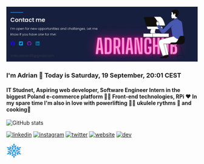 ![banner](https://github.com/adrianghub/adrianghub/blob/master/github/images/baner.jpg)

### I'm Adrian 👋 Today is Saturday, 19 September, 20:01 CEST
#### IT Studnet, Aspiring web developer, Software Engineer Intern in the biggest Poland e-commerce platform 👨‍🎓 Front-end technologies, RPi ❤ In my spare time I'm also in love with powerlifting 🏋️‍♀️ ukulele rythms 🎸 and cooking🥧

![GitHub stats](https://github-readme-stats.vercel.app/api?username=adrianghub&show_icons=true)  

[<img src='https://cdn.jsdelivr.net/npm/simple-icons@3.0.1/icons/linkedin.svg' alt='linkedin' height='40'>](https://www.linkedin.com/in/adrian.zinko/)  [<img src='https://cdn.jsdelivr.net/npm/simple-icons@3.0.1/icons/instagram.svg' alt='instagram' height='40'>](https://www.instagram.com/_drianko/)  [<img src='https://cdn.jsdelivr.net/npm/simple-icons@3.0.1/icons/twitter.svg' alt='twitter' height='40'>](https://twitter.com/adrian.zinko)  [<img src='https://cdn.jsdelivr.net/npm/simple-icons@3.0.1/icons/icloud.svg' alt='website' height='40'>](https://adrianghub.netlify.app/) [<img src='https://cdn.jsdelivr.net/npm/simple-icons@3.0.1/icons/dev-dot-to.svg' alt='dev' height='40'>](https://dev.to/adrianghub) 

<a href='https://archiveprogram.github.com/'><img src='https://raw.githubusercontent.com/acervenky/animated-github-badges/master/assets/acbadge.gif' width='40' height='40'></a>
